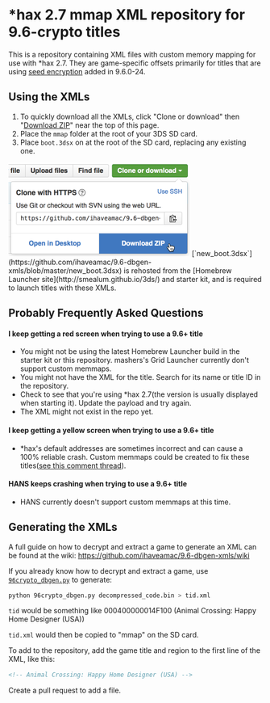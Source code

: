 # \*hax 2.7 mmap XML repository for 9.6-crypto titles
This is a repository containing XML files with custom memory mapping for use with \*hax 2.7. They are game-specific offsets primarily for titles that are using [seed encryption](https://3dbrew.org/wiki/Filesystem_services#SEEDDB) added in 9.6.0-24.

## Using the XMLs
1. To quickly download all the XMLs, click "Clone or download" then "[Download ZIP](https://github.com/ihaveamac/9.6-dbgen-xmls/archive/master.zip)" near the top of this page.
2. Place the `mmap` folder at the root of your 3DS SD card.
3. Place `boot.3dsx` on at the root of the SD card, replacing any existing one.

<img src="https://github.com/ihaveamac/ihaveamac.github.io/raw/master/downloadzip.png" width="360" height="186">  
[`new_boot.3dsx`](https://github.com/ihaveamac/9.6-dbgen-xmls/blob/master/new_boot.3dsx) is rehosted from the [Homebrew Launcher site](http://smealum.github.io/3ds/) and starter kit, and is required to launch titles with these XMLs.

## Probably Frequently Asked Questions
#### I keep getting a red screen when trying to use a 9.6+ title
* You might not be using the latest Homebrew Launcher build in the starter kit or this repository. mashers's Grid Launcher currently don't support custom memmaps.
* You might not have the XML for the title. Search for its name or title ID in the repository.
* Check to see that you're using \*hax 2.7(the version is usually displayed when starting it). Update the payload and try again.
* The XML might not exist in the repo yet.

#### I keep getting a yellow screen when trying to use a 9.6+ title
* \*hax's default addresses are sometimes incorrect and can cause a 100% reliable crash. Custom memmaps could be created to fix these titles([see this comment thread](https://github.com/ihaveamac/9.6-dbgen-xmls/commit/9b80e89de4ce0e8c03cd03deb23b7a6548d6b2da#commitcomment-17429710)).

#### HANS keeps crashing when trying to use a 9.6+ title
* HANS currently doesn't support custom memmaps at this time.

## Generating the XMLs
A full guide on how to decrypt and extract a game to generate an XML can be found at the wiki: https://github.com/ihaveamac/9.6-dbgen-xmls/wiki

If you already know how to decrypt and extract a game, use [`96crypto_dbgen.py`](https://github.com/smealum/ninjhax2.x/blob/master/scripts/96crypto_dbgen.py) to generate:
```bash
python 96crypto_dbgen.py decompressed_code.bin > tid.xml
```
`tid` would be something like 000400000014F100 (Animal Crossing: Happy Home Designer (USA))

`tid.xml` would then be copied to "mmap" on the SD card.

To add to the repository, add the game title and region to the first line of the XML, like this:
```xml
<!-- Animal Crossing: Happy Home Designer (USA) -->
```
Create a pull request to add a file.
